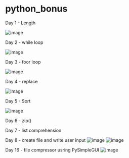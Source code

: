 # python_bonus
Day 1 - Length

![image](https://github.com/hashinil/python_bonus/assets/33922245/fe50b8a0-941a-4c3d-a602-89b0997d23c6)

Day 2 - while loop

![image](https://github.com/hashinil/python_bonus/assets/33922245/7f84f2cc-3520-42ab-b1b7-c2d4bbf33db9)

Day 3 - foor loop 

![image](https://github.com/hashinil/python_bonus/assets/33922245/a44107dc-6966-4fe2-8198-08ad52cd8825)

Day 4 - replace

![image](https://github.com/hashinil/python_bonus/assets/33922245/8aedcd04-1d75-4eb8-96ac-1b311863dda2)

Day 5 - Sort

![image](https://github.com/hashinil/python_bonus/assets/33922245/a2c6b53e-da4b-4660-a1f0-ab7bbe324005)

Day 6 - zip()

Day 7 - list comprehension

Day 8 - create file and write user input 
![image](https://github.com/hashinil/python_bonus/assets/33922245/5ee64862-de34-4bb1-b9c5-90e31d4630e1)
![image](https://github.com/hashinil/python_bonus/assets/33922245/ad37b593-78f9-4047-8693-1f2c4e1852ef)




Day 16 -  file compressor usring PySimpleGUI
![image](https://github.com/hashinil/python_bonus/assets/33922245/433693ad-4492-44c4-a7f7-acaa4f362825)
